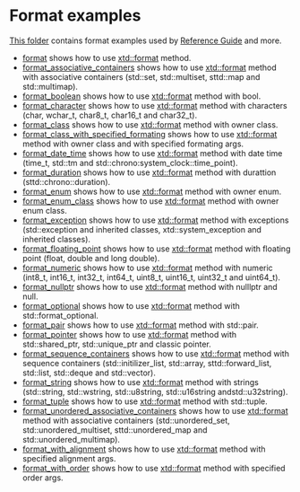 # Format examples

[This folder](.) contains format examples used by [Reference Guide](https://codedocs.xyz/gammasoft71/xtd/) and more.

* [format](format/README.md) shows how to use [xtd::format](../../../src/xtd.core/include/xtd/format.h) method.
* [format_associative_containers](format_associative_containers/README.md) shows how to use [xtd::format](../../../src/xtd.core/include/xtd/format.h) method with associative containers (std::set, std::multiset, sttd::map and std::multimap).
* [format_boolean](format_boolean/README.md) shows how to use [xtd::format](../../../src/xtd.core/include/xtd/format.h) method with bool.
* [format_character](format_character/README.md) shows how to use [xtd::format](../../../src/xtd.core/include/xtd/format.h) method with characters (char, wchar_t, char8_t, char16_t and char32_t).
* [format_class](format_class/README.md) shows how to use [xtd::format](../../../src/xtd.core/include/xtd/format.h) method with owner class.
* [format_class_with_specified_formating](format_class_with_specified_formating/README.md) shows how to use [xtd::format](../../../src/xtd.core/include/xtd/format.h) method with owner class and with specified formating args.
* [format_date_time](format_date_time/README.md) shows how to use [xtd::format](../../../src/xtd.core/include/xtd/format.h) method with date time (time_t, std::tm and std::chrono:system_clock::time_point).
* [format_duration](format_duration/README.md) shows how to use [xtd::format](../../../src/xtd.core/include/xtd/format.h) method with durattion (sttd::chrono::duration).
* [format_enum](format_enum/README.md) shows how to use [xtd::format](../../../src/xtd.core/include/xtd/format.h) method with owner enum.
* [format_enum_class](format_enum_class/README.md) shows how to use [xtd::format](../../../src/xtd.core/include/xtd/format.h) method with owner enum class.
* [format_exception](format_exception/README.md) shows how to use [xtd::format](../../../src/xtd.core/include/xtd/format.h) method with exceptions (std::exception and inherited classes, xtd::system_exception and inherited classes).
* [format_floating_point](format_floating_point/README.md) shows how to use [xtd::format](../../../src/xtd.core/include/xtd/format.h) method with floating point (float, double and long double).
* [format_numeric](format_numeric/README.md) shows how to use [xtd::format](../../../src/xtd.core/include/xtd/format.h) method with numeric (int8_t, int16_t, int32_t, int64_t, uint8_t, uint16_t, uint32_t and uint64_t).
* [format_nullptr](format_nullptr/README.md) shows how to use [xtd::format](../../../src/xtd.core/include/xtd/format.h) method with nulllptr and null.
* [format_optional](format_optional/README.md) shows how to use [xtd::format](../../../src/xtd.core/include/xtd/format.h) method with std::format_optional.
* [format_pair](format_pair/README.md) shows how to use [xtd::format](../../../src/xtd.core/include/xtd/format.h) method with std::pair.
* [format_pointer](format_pointer/README.md) shows how to use [xtd::format](../../../src/xtd.core/include/xtd/format.h) method with std::shared_ptr, std::unique_ptr and classic pointer.
* [format_sequence_containers](format_asequence_containers/README.md) shows how to use [xtd::format](../../../src/xtd.core/include/xtd/format.h) method with sequence containers (std::initilizer_list, std::array, sttd::forward_list, std::list, std::deque and std::vector).
* [format_string](format_string/README.md) shows how to use [xtd::format](../../../src/xtd.core/include/xtd/format.h) method with strings (std::string, std::wstring, std::u8string, std::u16string andstd::u32string).
* [format_tuple](format_tuple/README.md) shows how to use [xtd::format](../../../src/xtd.core/include/xtd/format.h) method with std::tuple.
* [format_unordered_associative_containers](format_unordered_associative_containers/README.md) shows how to use [xtd::format](../../../src/xtd.core/include/xtd/format.h) method with associative containers (std::unordered_set, std::unordered_multiset, sttd::unordered_map and std::unordered_multimap).
* [format_with_alignment](format_with_alignment/README.md) shows how to use [xtd::format](../../../src/xtd.core/include/xtd/format.h) method with specified alignment args.
* [format_with_order](format_with_order/README.md) shows how to use [xtd::format](../../../src/xtd.core/include/xtd/format.h) method with specified order args.
